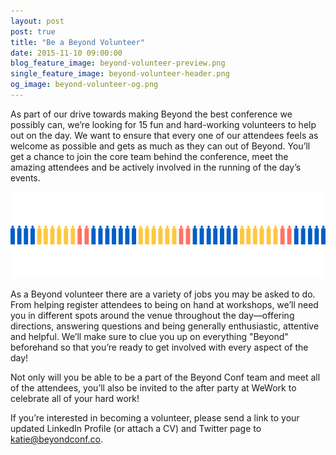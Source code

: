 ```yaml
---
layout: post
post: true
title: "Be a Beyond Volunteer"
date: 2015-11-10 09:00:00
blog_feature_image: beyond-volunteer-preview.png
single_feature_image: beyond-volunteer-header.png
og_image: beyond-volunteer-og.png
---
```


As part of our drive towards making Beyond the best conference we possibly can, we’re looking for 15 fun and hard-working volunteers to help out on the day. We want to ensure that every one of our attendees feels as welcome as possible and gets as much as they can out of Beyond. You’ll get a chance to join the core team behind the conference, meet the amazing attendees and be actively involved in the running of the day’s events.

![Volunteer Banner](/img/blog-content/beyond-volunteer-puzzlepeople.png)

As a Beyond volunteer there are a variety of jobs you may be asked to do. From helping register attendees to being on hand at workshops, we’ll need you in different spots around the venue throughout the day—offering directions, answering questions and being generally enthusiastic, attentive and helpful. We’ll make sure to clue you up on everything "Beyond" beforehand so that you’re ready to get involved with every aspect of the day!

Not only will you be able to be a part of the Beyond Conf team and meet all of the attendees, you’ll also be invited to the after party at WeWork to celebrate all of your hard work!

If you’re interested in becoming a volunteer, please send a link to your updated LinkedIn Profile (or attach a CV) and Twitter page to [katie@beyondconf.co](mailto:katie@beyondconf.co).
